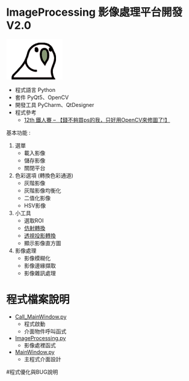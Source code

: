 # ImageProcessing 影像處理平台開發 V2.0

   ![partybird](https://github.com/Night2155/ImageProcessing/blob/HOMEWORK_V2/image/PartyBird.gif)
+ 程式語言 Python
+ 套件 PyQt5、OpenCV
+ 開發工具 PyCharm、QtDesigner
+ 程式參考
   + [12th 鐵人賽 – 【錢不夠買ps的我，只好用OpenCV來修圖了!】](https://www.wongwonggoods.com/category/portfolio/12th_ironman/)

基本功能 : 
1. 選單
    + 載入影像 
    + 儲存影像
    + 關閉平台
3. 色彩選項 (轉換色彩通道)
    + 灰階影像
    + 灰階影像均衡化
    + 二值化影像
    + HSV影像
4. 小工具
    + 選取ROI
    + [仿射轉換](https://blog.csdn.net/liuweiyuxiang/article/details/82799999)
    + [透視投影轉換](https://blog.csdn.net/guduruyu/article/details/72518340)
    + 顯示影像直方圖
5. 影像處理
    + 影像模糊化
    + 影像邊緣擷取
    + 影像雜訊處理
# 程式檔案說明
   +  [Call_MainWindow.py](https://github.com/Night2155/ImageProcessing/blob/master/Call_MainWindow.py)
      + 程式啟動
      + 介面物件呼叫函式
   +  [ImageProcessing.py](https://github.com/Night2155/ImageProcessing/blob/master/ImageProcess.py)
      + 影像處裡函式
   +  [MainWindow.py](https://github.com/Night2155/ImageProcessing/blob/master/MainWindow.py)
      + 主程式介面設計

#程式優化與BUG說明
